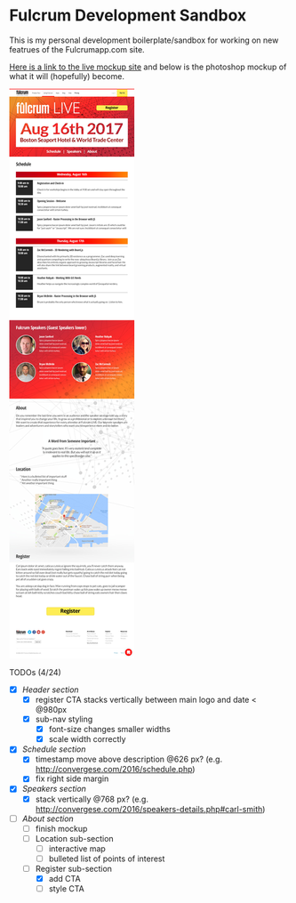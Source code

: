 # Fulcrum Development Sandbox

This is my personal development boilerplate/sandbox for working on new featrues of the Fulcrumapp.com site.

[Here is a link to the live mockup site](http://fulcrum-dev.caleb.surge.sh) and below is the photoshop mockup of what it will (hopefully) become.

![Fulcrum Live website mockup](/public/assets/img/fulcrum-live/1080-foss4g-landing-01.jpg)


TODOs (4/24)
- [x] *_Header section_*
  - [x] register CTA stacks vertically between main logo and date < @980px
  - [x] sub-nav styling
    - [x] font-size changes smaller widths
    - [x] scale width correctly
- [x] *_Schedule section_*
  - [x] timestamp move above description @626 px? (e.g. http://convergese.com/2016/schedule.php)
  - [x] fix right side margin
- [x] *_Speakers section_*
  - [x] stack vertically @768 px? (e.g. http://convergese.com/2016/speakers-details.php#carl-smith)
- [ ] *_About section_*
  - [ ] finish mockup
  - [ ] Location sub-section
    - [ ] interactive map
    - [ ] bulleted list of points of interest
  - [ ] Register sub-section
    - [x] add CTA
    - [ ] style CTA
